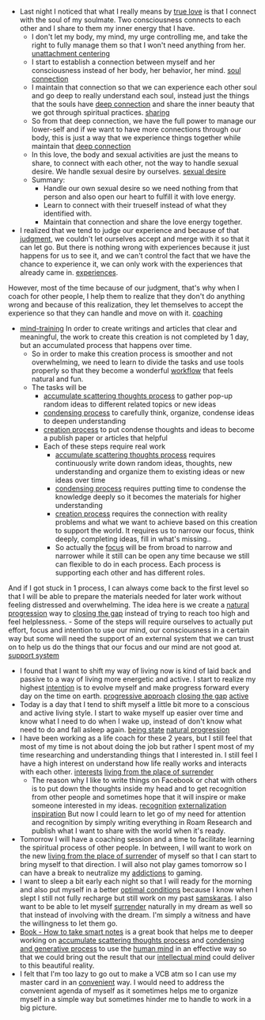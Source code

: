 - Last night I noticed that what I really means by [true love](<true love.md>) is that I connect with the soul of my soulmate. Two consciousness connects to each other and I share to them my inner energy that I have. 
    - I don't let my body, my mind, my urge controlling me, and take the right to fully manage them so that I won't need anything from her. [unattachment centering](<unattachment centering.md>)
    - I start to establish a connection between myself and her consciousness instead of her body, her behavior, her mind. [soul connection](<soul connection.md>)
    - I maintain that connection so that we can experience each other soul and go deep to really understand each soul, instead just the things that the souls have [deep connection](<deep connection.md>) and share the inner beauty that we got through spiritual practices. [sharing](<sharing.md>)
    - So from that deep connection, we have the full power to manage our lower-self and if we want to have more connections through our body, this is just a way that we experience things together while maintain that [deep connection](<deep connection.md>)
    - In this love, the body and sexual activities are just the means to share, to connect with each other, not the way to handle sexual desire. We handle sexual desire by ourselves. [sexual desire](<sexual desire.md>)
    - Summary:
        - Handle our own sexual desire so we need nothing from that person and also open our heart to fulfill it with love energy.
        - Learn to connect with their trueself instead of what they identified with.
        - Maintain that connection and share the love energy together.
- I realized that we tend to judge our experience and because of that [judgment](<judgment.md>), we couldn't let ourselves accept and merge with it so that it can let go. But there is nothing wrong with experiences because it just happens for us to see it, and we can't control the fact that we have the chance to experience it, we can only work with the experiences that already came in. [experiences](<experiences.md>).

However, most of the time because of our judgment, that's why when I coach for other people, I help them to realize that they don't do anything wrong and because of this realization, they let themselves to accept the experience so that they can handle and move on with it. [coaching](<coaching.md>) 
- [mind-training](<mind-training.md>) In order to create writings and articles that clear and meaningful, the work to create this creation is not completed by 1 day, but an accumulated process that happens over time.
    - So in order to make this creation process is smoother and not overwhelming, we need to learn to divide the tasks and use tools properly so that they become a wonderful [workflow](<workflow.md>) that feels natural and fun.
    - The tasks will be
        - [accumulate scattering thoughts process](<accumulate scattering thoughts process.md>) to gather pop-up random ideas to different related topics or new ideas
        - [condensing process](<condensing process.md>) to carefully think, organize, condense ideas to deepen understanding
        - [creation process](<creation process.md>) to put condense thoughts and ideas to become a publish paper or articles that helpful
        - Each of these steps require real work
            - [accumulate scattering thoughts process](<accumulate scattering thoughts process.md>) requires continuously write down random ideas, thoughts, new understanding and organize them to existing ideas or new ideas over time
            - [condensing process](<condensing process.md>) requires putting time to condense the knowledge deeply so it becomes the materials for higher understanding
            - [creation process](<creation process.md>) requires the connection with reality problems and what we want to achieve based on this creation to support the world. It requires us to narrow our focus, think deeply, completing ideas, fill in what's missing..
            - So actually the [focus](<focus.md>) will be from broad to narrow and narrower while it still can be open any time because we still can flexible to do in each process. Each process is supporting each other and has different roles. 

And if I got stuck in 1 process, I can always come back to the first level so that I will be able to prepare the materials needed for later work without feeling distressed and overwhelming. The idea here is we create a [natural progression](<natural progression.md>) way to [closing the gap](<closing the gap.md>) instead of trying to reach too high and feel helplessness.
        - Some of the steps will require ourselves to actually put effort, focus and intention to use our mind, our consciousness in a certain way but some will need the support of an external system that we can trust on to help us do the things that our focus and our mind are not good at. [support system](<support system.md>)
- I found that I want to shift my way of living now is kind of laid back and passive to a way of living more energetic and active. I start to realize my highest [intention](<intention.md>) is to evolve myself and make progress forward every day on the time on earth. [progressive approach](<progressive approach.md>) [closing the gap](<closing the gap.md>) [active](<active.md>)
- Today is a day that I tend to shift myself a little bit more to a conscious and active living style. I start to wake myself up easier over time and know what I need to do when I wake up, instead of don't know what need to do and fall asleep again. [being state](<being state.md>) [natural progression](<natural progression.md>)
-  I have been working as a life coach for these 2 years, but I still feel that most of my time is not about doing the job but rather I spent most of my time researching and understanding things that I interested in. I still feel I have a high interest on understand how life really works and interacts with each other. [interests](<interests.md>) [living from the place of surrender](<living from the place of surrender.md>)
    - The reason why I like to write things on Facebook or chat with others is to put down the thoughts inside my head and to get recognition from other people and sometimes hope that it will inspire or make someone interested in my ideas. [recognition](<recognition.md>) [externalization](<externalization.md>) [inspiration](<inspiration.md>) But now I could learn to let go of my need for attention and recognition by simply writing everything in Roam Research and publish what I want to share with the world when it's ready. 
- Tomorrow I will have a coaching session and a time to facilitate learning the spiritual process of other people. In between, I will want to work on the new [living from the place of surrender](<living from the place of surrender.md>) of myself so that I can start to bring myself to that direction. I will also not play games tomorrow so I can have a break to neutralize my [addictions](<addictions.md>) to gaming.
- I want to sleep a bit early each night so that I will ready for the morning and also put myself in a better [optimal conditions](<optimal conditions.md>) because I know when I slept I still not fully recharge but still work on my past [samskaras](<samskaras.md>). I also want to be able to let myself [surrender](<surrender.md>) naturally in my dream as well so that instead of involving with the dream. I'm simply a witness and have the willingness to let them go.
- [Book - How to take smart notes](<Book - How to take smart notes.md>) is a great book that helps me to deeper working on [accumulate scattering thoughts process](<accumulate scattering thoughts process.md>) and [condensing and generative process](<condensing and generative process.md>) to use the [human mind](<human mind.md>) in an effective way so that we could bring out the result that our [intellectual mind](<intellectual mind.md>) could deliver to this beautiful reality.
- I felt that I'm too lazy to go out to make a VCB atm so I can use my master card in an [convenient](<convenient.md>) way. I would need to address the convenient agenda of myself as it sometimes helps me to organize myself in a simple way but sometimes hinder me to handle to work in a big picture. 

